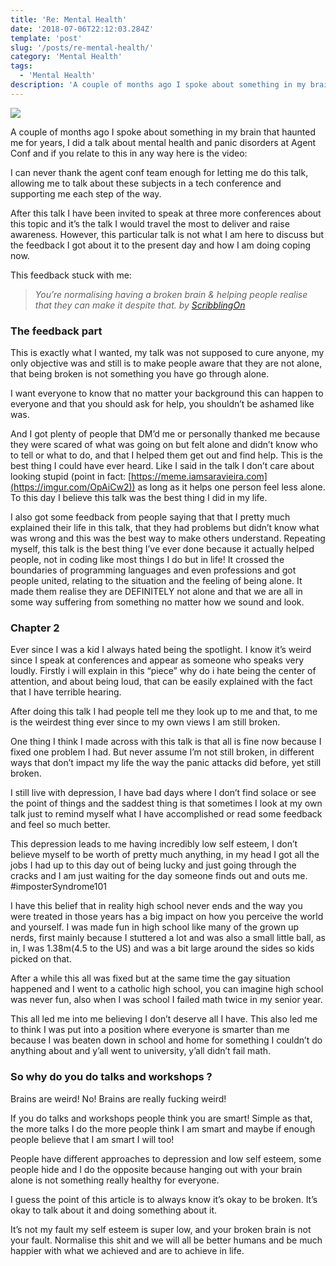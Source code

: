 ```yaml
---
title: 'Re: Mental Health'
date: '2018-07-06T22:12:03.284Z'
template: 'post'
slug: '/posts/re-mental-health/'
category: 'Mental Health'
tags:
  - 'Mental Health'
description: 'A couple of months ago I spoke about something in my brain that haunted me for years, I did a talk about mental health and panic disorders…'
---
```


![](https://cdn-images-1.medium.com/max/2560/1*ExFh2ni-DnNjVRAccxjHYg.jpeg)

A couple of months ago I spoke about something in my brain that haunted me for years, I did a talk about mental health and panic disorders at Agent Conf and if you relate to this in any way here is the video:

I can never thank the agent conf team enough for letting me do this talk, allowing me to talk about these subjects in a tech conference and supporting me each step of the way.

After this talk I have been invited to speak at three more conferences about this topic and it’s the talk I would travel the most to deliver and raise awareness. However, this particular talk is not what I am here to discuss but the feedback I got about it to the present day and how I am doing coping now.

This feedback stuck with me:

> _You’re normalising having a broken brain & helping people realise that they can make it despite that. by_ [_ScribblingOn_](https://twitter.com/ScribblingOn)

### The feedback part

This is exactly what I wanted, my talk was not supposed to cure anyone, my only objective was and still is to make people aware that they are not alone, that being broken is not something you have go through alone.

I want everyone to know that no matter your background this can happen to everyone and that you should ask for help, you shouldn’t be ashamed like was.

And I got plenty of people that DM’d me or personally thanked me because they were scared of what was going on but felt alone and didn’t know who to tell or what to do, and that I helped them get out and find help. This is the best thing I could have ever heard. Like I said in the talk I don’t care about looking stupid (point in fact: [https://meme.iamsaravieira.com](https://imgur.com/OpAiCw2)) as long as it helps one person feel less alone. To this day I believe this talk was the best thing I did in my life.

I also got some feedback from people saying that that I pretty much explained their life in this talk, that they had problems but didn’t know what was wrong and this was the best way to make others understand. Repeating myself, this talk is the best thing I’ve ever done because it actually helped people, not in coding like most things I do but in life! It crossed the boundaries of programming languages and even professions and got people united, relating to the situation and the feeling of being alone. It made them realise they are DEFINITELY not alone and that we are all in some way suffering from something no matter how we sound and look.

### Chapter 2

Ever since I was a kid I always hated being the spotlight. I know it’s weird since I speak at conferences and appear as someone who speaks very loudly. Firstly i will explain in this “piece” why do i hate being the center of attention, and about being loud, that can be easily explained with the fact that I have terrible hearing.

After doing this talk I had people tell me they look up to me and that, to me is the weirdest thing ever since to my own views I am still broken.

One thing I think I made across with this talk is that all is fine now because I fixed one problem I had. But never assume I’m not still broken, in different ways that don’t impact my life the way the panic attacks did before, yet still broken.

I still live with depression, I have bad days where I don’t find solace or see the point of things and the saddest thing is that sometimes I look at my own talk just to remind myself what I have accomplished or read some feedback and feel so much better.

This depression leads to me having incredibly low self esteem, I don’t believe myself to be worth of pretty much anything, in my head I got all the jobs I had up to this day out of being lucky and just going through the cracks and I am just waiting for the day someone finds out and outs me. #imposterSyndrome101

I have this belief that in reality high school never ends and the way you were treated in those years has a big impact on how you perceive the world and yourself. I was made fun in high school like many of the grown up nerds, first mainly because I stuttered a lot and was also a small little ball, as in, I was 1.38m(4.5 to the US) and was a bit large around the sides so kids picked on that.

After a while this all was fixed but at the same time the gay situation happened and I went to a catholic high school, you can imagine high school was never fun, also when I was school I failed math twice in my senior year.

This all led me into me believing I don’t deserve all I have. This also led me to think I was put into a position where everyone is smarter than me because I was beaten down in school and home for something I couldn’t do anything about and y’all went to university, y’all didn’t fail math.

### So why do you do talks and workshops ?

Brains are weird! No! Brains are really fucking weird!

If you do talks and workshops people think you are smart! Simple as that, the more talks I do the more people think I am smart and maybe if enough people believe that I am smart I will too!

People have different approaches to depression and low self esteem, some people hide and I do the opposite because hanging out with your brain alone is not something really healthy for everyone.

I guess the point of this article is to always know it’s okay to be broken. It’s okay to talk about it and doing something about it.

It’s not my fault my self esteem is super low, and your broken brain is not your fault. Normalise this shit and we will all be better humans and be much happier with what we achieved and are to achieve in life.
